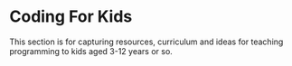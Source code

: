 # Coding For Kids
This section is for capturing resources, curriculum and ideas for teaching programming to kids aged 3-12 years or so.


